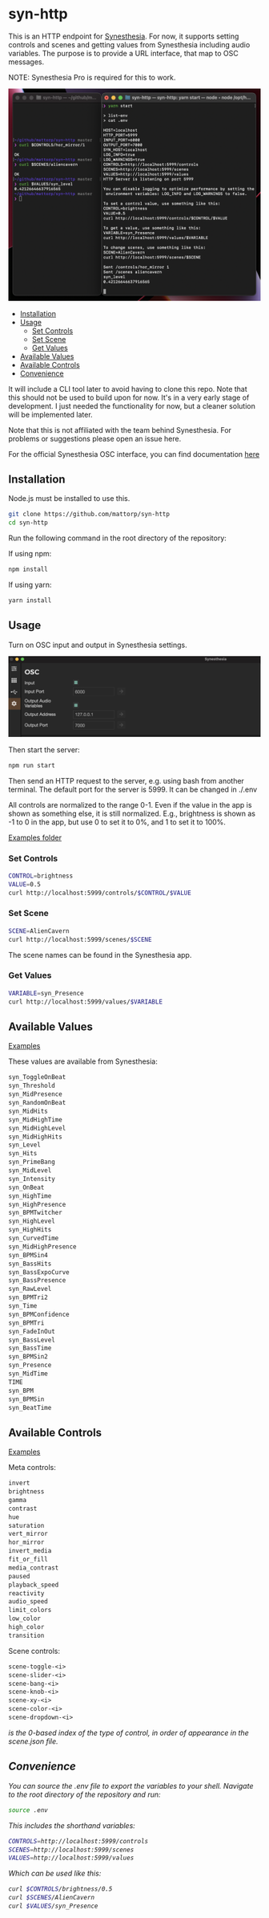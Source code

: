 # syn-http

This is an HTTP endpoint for [Synesthesia](https://synesthesia.live). For now, it supports setting controls and scenes and getting values from Synesthesia including audio variables. The purpose is to provide a URL interface, that map to OSC messages.

NOTE: Synesthesia Pro is required for this to work.

![](img/terminals.png)

- [Installation](#installation)
- [Usage](#usage)
  - [Set Controls](#set-controls)
  - [Set Scene](#set-scene)
  - [Get Values](#get-values)
- [Available Values](#available-values)
- [Available Controls](#available-controls)
- [Convenience](#convenience)

It will include a CLI tool later to avoid having to clone this repo. Note that this should not be used to build upon for now. It's in a very early stage of development. I just needed the functionality for now, but a cleaner solution will be implemented later.

Note that this is not affiliated with the team behind Synesthesia. For problems or suggestions please open an issue here.

For the official Synesthesia OSC interface, you can find documentation [here](https://synesthesia.live/docs/manual/osc.html)

## Installation

Node.js must be installed to use this.

```bash
git clone https://github.com/mattorp/syn-http
cd syn-http
```

Run the following command in the root directory of the repository:

If using npm:
  
```bash
npm install
```

If using yarn:
  
```bash
yarn install
```

## Usage

Turn on OSC input and output in Synesthesia settings.

![](img/osc-in-app.png)

Then start the server:

```bash
npm run start
```

Then send an HTTP request to the server, e.g. using bash from another terminal. The default port for the server is 5999. It can be changed in ./.env

All controls are normalized to the range 0-1. Even if the value in the app is shown as something else, it is still normalized. E.g., brightness is shown as -1 to 0 in the app, but use 0 to set it to 0%, and 1 to set it to 100%.

[Examples folder](./examples)

### Set Controls

```bash
CONTROL=brightness
VALUE=0.5
curl http://localhost:5999/controls/$CONTROL/$VALUE
```

### Set Scene

```bash
SCENE=AlienCavern
curl http://localhost:5999/scenes/$SCENE
```

The scene names can be found in the Synesthesia app.

### Get Values

```bash
VARIABLE=syn_Presence
curl http://localhost:5999/values/$VARIABLE
```

## Available Values

[Examples](examples/values.md)

These values are available from Synesthesia:

```txt
syn_ToggleOnBeat
syn_Threshold
syn_MidPresence
syn_RandomOnBeat
syn_MidHits
syn_MidHighTime
syn_MidHighLevel
syn_MidHighHits
syn_Level
syn_Hits
syn_PrimeBang
syn_MidLevel
syn_Intensity
syn_OnBeat
syn_HighTime
syn_HighPresence
syn_BPMTwitcher
syn_HighLevel
syn_HighHits
syn_CurvedTime
syn_MidHighPresence
syn_BPMSin4
syn_BassHits
syn_BassExpoCurve
syn_BassPresence
syn_RawLevel
syn_BPMTri2
syn_Time
syn_BPMConfidence
syn_BPMTri
syn_FadeInOut
syn_BassLevel
syn_BassTime
syn_BPMSin2
syn_Presence
syn_MidTime
TIME
syn_BPM
syn_BPMSin
syn_BeatTime
```

## Available Controls

[Examples](examples/setControls.md)

Meta controls:

```txt
invert
brightness
gamma
contrast
hue
saturation
vert_mirror
hor_mirror
invert_media
fit_or_fill
media_contrast
paused
playback_speed
reactivity
audio_speed
limit_colors
low_color
high_color
transition
```

Scene controls:

```txt
scene-toggle-<i>
scene-slider-<i>
scene-bang-<i>
scene-knob-<i>
scene-xy-<i>
scene-color-<i>
scene-dropdown-<i>
```

<i> is the 0-based index of the type of control, in order of appearance in the scene.json file.

## Convenience

You can source the .env file to export the variables to your shell. Navigate to the root directory of the repository and run:

```bash
source .env
```

This includes the shorthand variables:

```bash
CONTROLS=http://localhost:5999/controls
SCENES=http://localhost:5999/scenes
VALUES=http://localhost:5999/values
```

Which can be used like this:

```bash
curl $CONTROLS/brightness/0.5
curl $SCENES/AlienCavern
curl $VALUES/syn_Presence
```
